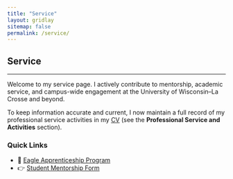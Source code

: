 ```yaml
---
title: "Service"
layout: gridlay
sitemap: false
permalink: /service/
---
```


## Service

---

Welcome to my service page. I actively contribute to mentorship, academic service, and campus-wide engagement at the University of Wisconsin–La Crosse and beyond. 

To keep information accurate and current, I now maintain a full record of my professional service activities in my [CV](https://saharnaz.org/cv/) (see the **Professional Service and Activities** section).

### Quick Links
- 🔗 [Eagle Apprenticeship Program](https://www.uwlax.edu/urc/eagle-apprentices/)
- 👉 [Student Mentorship Form](https://uwlax.ca1.qualtrics.com/jfe/form/SV_ezctoqUlMHZ5OwS)

